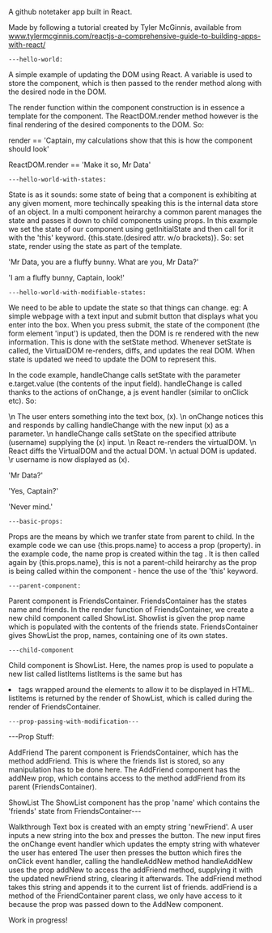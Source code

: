 A github notetaker app built in React.

Made by following a tutorial created by Tyler McGinnis, available from www.tylermcginnis.com/reactjs-a-comprehensive-guide-to-building-apps-with-react/


	---hello-world:

A simple example of updating the DOM using React. A variable is used to store the component, which is then passed to the render method along with the desired node in the DOM.

 The render function within the component construction is in essence a template for the component. The ReactDOM.render method however is the final rendering of the desired components to the DOM. So:

render == 'Captain, my calculations show that this is how the component should look'

ReactDOM.render == 'Make it so, Mr Data'



	---hello-world-with-states:

State is as it sounds: some state of being that a component is exhibiting at any given moment, more techincally speaking this is the internal data store of an object. In a multi component heirarchy a common parent manages the state and passes it down to child components using props. In this example we set the state of our component using getInitialState and then call for it with the 'this' keyword. {this.state.(desired attr. w/o brackets)}. So: set state, render using the state as part of the template.

'Mr Data, you are a fluffy bunny. What are you, Mr Data?'

'I am a fluffy bunny, Captain, look!'



	---hello-world-with-modifiable-states:

We need to be able to update the state so that things can change. eg: A simple webpage with a text input and submit button that displays what you enter into the box. When you press submit, the state of the component (the form element 'input') is updated, then the DOM is re rendered with the new information. This is done with the setState method. Whenever setState is called, the VirtualDOM re-renders, diffs, and updates the real DOM. When state is updated we need to update the DOM to represent this.

In the code example, handleChange calls setState with the parameter e.target.value (the contents of the input field). handleChange is called thanks to the actions of onChange, a js event handler (similar to onClick etc).
 So: 

\n The user enters something into the text box, (x).
\n onChange notices this and responds by calling handleChange with the new input (x) as a parameter.
\n handleChange calls setState on the specified attribute (username) supplying the (x) input.
\n React re-renders the virtualDOM.
\n React diffs the VirtualDOM and the actual DOM.
\n actual DOM is updated.
\r username is now displayed as (x).


'Mr Data?'

'Yes, Captain?'

'Never mind.'



	---basic-props:

Props are the means by which we tranfer state from parent to child. In the example code we can use {this.props.name} to access a prop (property). in the example code, the name prop is created within the tag <HelloUser name='Benedict' />. It is then called again by {this.props.name}, this is not a parent-child heirarchy as the prop is being called within the component - hence the use of the 'this' keyword.



	---parent-component:

Parent component is FriendsContainer.
FriendsContainer has the states name and friends.
In the render function of FriendsContainer, we create a new child component called ShowList.
Showlist is given the prop name which is populated with the contents of the friends state.
FriendsContainer gives ShowList the prop, names, containing one of its own states.



	---child-component
 
Child component is ShowList.
Here, the names prop is used to populate a new list called listItems
listItems is the same but has <li> tags wrapped around the elements to allow it to be displayed in HTML.
listItems is returned by the render of ShowList, which is called during the render of FriendsContainer.


	---prop-passing-with-modification---

---Prop Stuff:

AddFriend
The parent component is FriendsContainer, which has the method addFriend. This is where the friends list is stored, so any manipulation has to be done here. The AddFriend component has the addNew prop, which contains access to the method addFriend from its parent (FriendsContainer).

ShowList
The ShowList component has the prop 'name' which contains the 'friends' state from FriendsContainer--- 


Walkthrough
Text box is created with an empty string 'newFriend'.
A user inputs a new string into the box and presses the button.
The new input fires the onChange event handler which updates the empty string with whatever the user has entered
The user then presses the button which fires the onClick event handler, calling the handleAddNew method
handleAddNew uses the prop addNew to access the addFriend method, supplying it with the updated newFriend string, clearing it afterwards.
The addFriend method takes this string and appends it to the current list of friends. addFriend is a method of the FriendContainer parent class, we only have access to it because the prop was passed down to the AddNew component. 



Work in progress!

